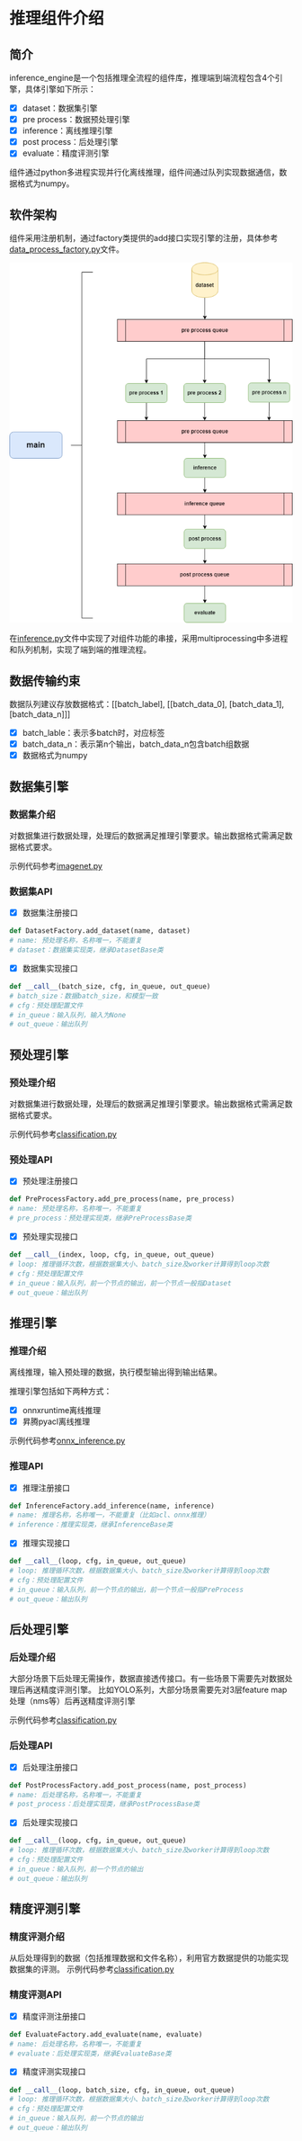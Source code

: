 # 推理组件介绍

## 简介

inference_engine是一个包括推理全流程的组件库，推理端到端流程包含4个引擎，具体引擎如下所示：

- [x] dataset：数据集引擎
- [x] pre process：数据预处理引擎
- [x] inference：离线推理引擎
- [x] post process：后处理引擎
- [x] evaluate：精度评测引擎

组件通过python多进程实现并行化离线推理，组件间通过队列实现数据通信，数据格式为numpy。

## 软件架构

组件采用注册机制，通过factory类提供的add接口实现引擎的注册，具体参考[data_process_factory.py](./data_process_factory.py)文件。

![软件架构](../../docs/img/inference.png)

在[inference.py](../tools/inference.py)文件中实现了对组件功能的串接，采用multiprocessing中多进程和队列机制，实现了端到端的推理流程。

## 数据传输约束

数据队列建议存放数据格式：[[batch_label], [[batch_data_0], [batch_data_1], [batch_data_n]]]

- [x] batch_lable：表示多batch时，对应标签
- [x] batch_data_n：表示第n个输出，batch_data_n包含batch组数据
- [x] 数据格式为numpy

## 数据集引擎

### 数据集介绍

对数据集进行数据处理，处理后的数据满足推理引擎要求。输出数据格式需满足数据格式要求。

示例代码参考[imagenet.py](datasets/vision/imagenet.py)

### 数据集API

- [x] 数据集注册接口

```python
def DatasetFactory.add_dataset(name, dataset)
# name: 预处理名称，名称唯一，不能重复
# dataset：数据集实现类，继承DatasetBase类
```

- [x] 数据集实现接口

```python
def __call__(batch_size, cfg, in_queue, out_queue)
# batch_size：数据batch_size，和模型一致
# cfg：预处理配置文件
# in_queue：输入队列，输入为None
# out_queue：输出队列
```

## 预处理引擎

### 预处理介绍

对数据集进行数据处理，处理后的数据满足推理引擎要求。输出数据格式需满足数据格式要求。

示例代码参考[classification.py](pre_process/vision/classification.py)

### 预处理API

- [x] 预处理注册接口

```python
def PreProcessFactory.add_pre_process(name, pre_process)
# name: 预处理名称，名称唯一，不能重复
# pre_process：预处理实现类，继承PreProcessBase类
```

- [x] 预处理实现接口

```python
def __call__(index, loop, cfg, in_queue, out_queue)
# loop: 推理循环次数，根据数据集大小、batch_size及worker计算得到loop次数
# cfg：预处理配置文件
# in_queue：输入队列，前一个节点的输出，前一个节点一般指Dataset
# out_queue：输出队列
```

## 推理引擎

### 推理介绍

离线推理，输入预处理的数据，执行模型输出得到输出结果。

推理引擎包括如下两种方式：

- [x] onnxruntime离线推理
- [x] 昇腾pyacl离线推理

示例代码参考[onnx_inference.py](./inference/onnx_inference.py)

### 推理API

- [x] 推理注册接口

```python
def InferenceFactory.add_inference(name, inference)
# name: 推理名称，名称唯一，不能重复（比如acl、onnx推理）
# inference：推理实现类，继承InferenceBase类
```

- [x] 推理实现接口

```python
def __call__(loop, cfg, in_queue, out_queue)
# loop: 推理循环次数，根据数据集大小、batch_size及worker计算得到loop次数
# cfg：预处理配置文件
# in_queue：输入队列，前一个节点的输出，前一个节点一般指PreProcess
# out_queue：输出队列
```

## 后处理引擎

### 后处理介绍

大部分场景下后处理无需操作，数据直接透传接口。有一些场景下需要先对数据处理后再送精度评测引擎。
比如YOLO系列，大部分场景需要先对3层feature map处理（nms等）后再送精度评测引擎

示例代码参考[classification.py](./post_process/vision/classification.py)

### 后处理API

- [x] 后处理注册接口

```python
def PostProcessFactory.add_post_process(name, post_process)
# name: 后处理名称，名称唯一，不能重复
# post_process：后处理实现类，继承PostProcessBase类
```

- [x] 后处理实现接口

```python
def __call__(loop, cfg, in_queue, out_queue)
# loop: 推理循环次数，根据数据集大小、batch_size及worker计算得到loop次数
# cfg：预处理配置文件
# in_queue：输入队列，前一个节点的输出
# out_queue：输出队列
```

## 精度评测引擎

### 精度评测介绍

从后处理得到的数据（包括推理数据和文件名称），利用官方数据提供的功能实现数据集的评测。
示例代码参考[classification.py](./evaluate/vision/classification.py)

### 精度评测API

- [x] 精度评测注册接口

```python
def EvaluateFactory.add_evaluate(name, evaluate)
# name: 后处理名称，名称唯一，不能重复
# evaluate：后处理实现类，继承EvaluateBase类
```

- [x] 精度评测实现接口

```python
def __call__(loop, batch_size, cfg, in_queue, out_queue)
# loop: 推理循环次数，根据数据集大小、batch_size及worker计算得到loop次数
# cfg：预处理配置文件
# in_queue：输入队列，前一个节点的输出
# out_queue：输出队列
```
